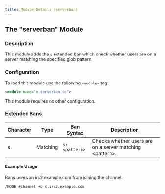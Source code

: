 ```yaml
---
title: Module Details (serverban)
---
```


## The "serverban" Module

### Description

This module adds the `s` extended ban which check whether users are on a server matching the specified glob pattern.

### Configuration

To load this module use the following `<module>` tag:

```xml
<module name="m_serverban.so">
```

This module requires no other configuration.

### Extended Bans

Character | Type     | Ban Syntax    | Description
--------- | -------- | ------------- | -----------
s         | Matching | `s:<pattern>` | Checks whether users are on a server matching &lt;pattern&gt;.

#### Example Usage

Bans users on irc2.example.com from joining the channel:

```plaintext
/MODE #channel +b s:irc2.example.com
```
